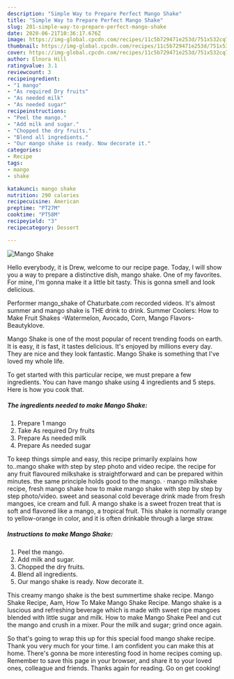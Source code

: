```yaml
---
description: "Simple Way to Prepare Perfect Mango Shake"
title: "Simple Way to Prepare Perfect Mango Shake"
slug: 201-simple-way-to-prepare-perfect-mango-shake
date: 2020-06-21T10:36:17.676Z
image: https://img-global.cpcdn.com/recipes/11c5b729471e253d/751x532cq70/mango-shake-recipe-main-photo.jpg
thumbnail: https://img-global.cpcdn.com/recipes/11c5b729471e253d/751x532cq70/mango-shake-recipe-main-photo.jpg
cover: https://img-global.cpcdn.com/recipes/11c5b729471e253d/751x532cq70/mango-shake-recipe-main-photo.jpg
author: Elnora Hill
ratingvalue: 3.1
reviewcount: 3
recipeingredient:
- "1 mango"
- "As required Dry fruits"
- "As needed milk"
- "As needed sugar"
recipeinstructions:
- "Peel the mango."
- "Add milk and sugar."
- "Chopped the dry fruits."
- "Blend all ingredients."
- "Our mango shake is ready. Now decorate it."
categories:
- Recipe
tags:
- mango
- shake

katakunci: mango shake 
nutrition: 290 calories
recipecuisine: American
preptime: "PT27M"
cooktime: "PT58M"
recipeyield: "3"
recipecategory: Dessert

---
```



![Mango Shake](https://img-global.cpcdn.com/recipes/11c5b729471e253d/751x532cq70/mango-shake-recipe-main-photo.jpg)

Hello everybody, it is Drew, welcome to our recipe page. Today, I will show you a way to prepare a distinctive dish, mango shake. One of my favorites. For mine, I'm gonna make it a little bit tasty. This is gonna smell and look delicious.

Performer mango_shake of Chaturbate.com recorded videos. It&#39;s almost summer and mango shake is THE drink to drink. Summer Coolers: How to Make Fruit Shakes -Watermelon, Avocado, Corn, Mango Flavors-Beautyklove.

Mango Shake is one of the most popular of recent trending foods on earth. It is easy, it is fast, it tastes delicious. It's enjoyed by millions every day. They are nice and they look fantastic. Mango Shake is something that I've loved my whole life.


To get started with this particular recipe, we must prepare a few ingredients. You can have mango shake using 4 ingredients and 5 steps. Here is how you cook that.

<!--inarticleads1-->

##### The ingredients needed to make Mango Shake:

1. Prepare 1 mango
1. Take As required Dry fruits
1. Prepare As needed milk
1. Prepare As needed sugar


To keep things simple and easy, this recipe primarily explains how to..mango shake with step by step photo and video recipe. the recipe for any fruit flavoured milkshake is straightforward and can be prepared within minutes. the same principle holds good to the mango. · mango milkshake recipe, fresh mango shake how to make mango shake with step by step by step photo/video. sweet and seasonal cold beverage drink made from fresh mangoes, ice cream and full. A mango shake is a sweet frozen treat that is soft and flavored like a mango, a tropical fruit. This shake is normally orange to yellow-orange in color, and it is often drinkable through a large straw. 

<!--inarticleads2-->

##### Instructions to make Mango Shake:

1. Peel the mango.
1. Add milk and sugar.
1. Chopped the dry fruits.
1. Blend all ingredients.
1. Our mango shake is ready. Now decorate it.


This creamy mango shake is the best summertime shake recipe. Mango Shake Recipe, Aam, How To Make Mango Shake Recipe. Mango shake is a luscious and refreshing beverage which is made with sweet ripe mangoes blended with little sugar and milk. How to make Mango Shake Peel and cut the mango and crush in a mixer. Pour the milk and sugar; grind once again. 

So that's going to wrap this up for this special food mango shake recipe. Thank you very much for your time. I am confident you can make this at home. There's gonna be more interesting food in home recipes coming up. Remember to save this page in your browser, and share it to your loved ones, colleague and friends. Thanks again for reading. Go on get cooking!
